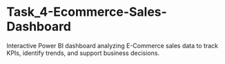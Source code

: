 # Task_4-Ecommerce-Sales-Dashboard
Interactive Power BI dashboard analyzing E-Commerce sales data to track KPIs, identify trends, and support business decisions.
